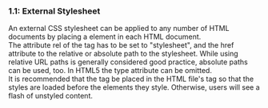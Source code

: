 ### 1.1: External Stylesheet   
An external CSS stylesheet can be applied to any number of HTML documents by placing a <link> element in each HTML document.  
The attribute rel of the <link> tag has to be set to "stylesheet", and the href attribute to the relative or absolute path to the stylesheet. While using relative URL paths is generally considered good practice, absolute paths can be used, too. In HTML5 the type attribute can be omitted.  
It is recommended that the <link> tag be placed in the HTML file's <head> tag so that the styles are loaded before the elements they style. Otherwise, users will see a flash of unstyled content.